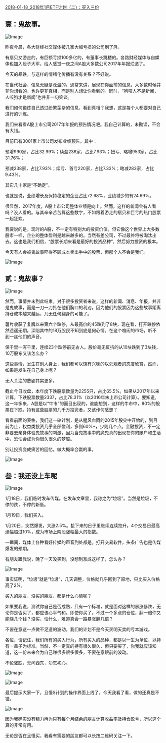 [2018-01-18_2018年1月ETF计划（二）：买入三份](https://mp.weixin.qq.com/s?__biz=MzIwMTIzNDMwNA==&mid=2653408723&idx=1&sn=bdbe88f7a8e3ea41a1bd10c0a2aca471&chksm=8d226f3cba55e62a68d02ddfeb3ef6b503044d771943fa471230fa09a3d5c4af7f5997776c84&scene=27#wechat_redirect)



## 壹：鬼故事。



![Image](https://mmbiz.qpic.cn/mmbiz_png/SEPick5M9xjM8hIGyWwCsFnMP9rLBuA65tJQfwMrnuoaQhiaTbrphLwPJMbZic0o8O3SOQkPdoXLv4aav7dic3wia9g/640?wx_fmt=png&tp=webp&wxfrom=5&wx_lazy=1&wx_co=1)

昨夜今晨，各大财经社交媒体被几家大幅亏损的公司刷了屏。



有扇贝又游走的，有巨额亏损100多亿的，有董事长跳楼的。各路财经媒体与自媒体也加入段子大军，给人感觉一夜之间A股大多数公司2017年年报烂透了。



今天的暴跌，与这样的情绪化传播有没有关系？不好说。



在当代社会，信息无疑是泛滥的。通常来讲，展现在你面前的信息，大多数时候并非你想看的，也许更非真相，而是别人想让你看到的。同时，“狗咬人不是新闻，人咬狗才是新闻”也并非一句笑谈。



我们如何锻炼自己透过纷繁芜杂的信息，看到真相？我想，这是每个人都要对自己进行的训练。



我们来看看A股上市公司2017年年报的预告情况吧。我自己计算的，未勘误，不会有大错。



目前已有3001家上市公司发布业绩预告。其中：



预增990家，占比32.99%；续盈238家，占比7.93%；扭亏、略增953家，占比31.76%；

预减238家，占比7.93%；续亏、首亏220家，占比7.33%；略减283家，占比9.43%。

其它几十家是“不确定”。



也就是说，业绩增长及保持稳定的企业占比72.68%，业绩减少的有24.69%。



很显然，2017年度，A股上市公司整体业绩是向上。然而，这样的新闻会有人看吗？没人看的。与其辛辛苦苦算这些数字，不如跟着游走的扇贝和巨亏的热门股票一起狂欢。



我要说的是，现时的A股，不一定有特别大的投资价值。但它像这个世界上大多数股市一样，企业的整体盈利是越来越多的。当然有差公司，不过最终将被淘汰出去。这也是我们相信，“股票长期来看是最好的投资品种”，然后努力投资的根本。



今天有人会被鬼故事吓得不顾成本卖出手中的股票，但那个人不会是我们。



![Image](https://mmbiz.qpic.cn/mmbiz_png/SEPick5M9xjM8hIGyWwCsFnMP9rLBuA65wGO2cZ4BwLj5IsicnYmbfttjsIufassoIk0phtEjakuu5tnwVJ005xA/640?wx_fmt=png&tp=webp&wxfrom=5&wx_lazy=1&wx_co=1)











## 贰：鬼故事？



![Image](https://mmbiz.qpic.cn/mmbiz_png/SEPick5M9xjM8hIGyWwCsFnMP9rLBuA65tJQfwMrnuoaQhiaTbrphLwPJMbZic0o8O3SOQkPdoXLv4aav7dic3wia9g/640?wx_fmt=png&tp=webp&wxfrom=5&wx_lazy=1&wx_co=1)

然而，事情并未到此结束。对于很多投资者来说，这样的新闻、消息、年报，并非是鬼故事，而是一刀一刀扎在他们胸口的利刃，因为他们的股票因为这些故事距离持仓成本越来越远，几无任何翻身的可能了。



薯片收获了复牌以来第六个跌停，从最高价的45跌到了8块，现在看，打开跌停依然遥遥无期。深陷其中的18万股民不知到底是何心情。在这个喧闹的市场，听不到一丝他们的声音。



保千里一泻千里，连续23个跌停前无古人。股价毫无反抗的从10块跌到了3块钱，10万股东又该怎么办？



这些事情，发生在别人身上，我们都可以饶有兴味的以旁观者的态度欣赏，然而，如果是发生在自己身上呢？



无人关注的悲剧其实更多。



截止今日收盘，本年度下跌股票数量为2255只，占比65.5%。如果从2017年以来计算，下跌股票数量2337，占比78.31%（以2016年末上市公司计算）。要知道，这一年多来，A股是以“牛市”的面目出现的，谁能想到，这样的牛市中，80%的股票在下跌。持有这些股票的几千万投资者，又该作何感想？



看看前面的表格，我们这一轮计划，是从腥风血雨的2015年股灾中开始的，到目前为止，权益类投资几乎全部盈利，多则60%+，少则几个点。金融投资，不一定非要去亲身体验鬼故事的刺激，因为当鬼故事中的魔鬼真的出现在你的账户和生活中，恐怕会成为你很久很久的梦魇。



别让投资变成痛苦的回忆，做大概率会赢的事。



![Image](https://mmbiz.qpic.cn/mmbiz_png/SEPick5M9xjM8hIGyWwCsFnMP9rLBuA65wGO2cZ4BwLj5IsicnYmbfttjsIufassoIk0phtEjakuu5tnwVJ005xA/640?wx_fmt=png&tp=webp&wxfrom=5&wx_lazy=1&wx_co=1)











## 叁：我还没上车呢



![Image](https://mmbiz.qpic.cn/mmbiz_png/SEPick5M9xjM8hIGyWwCsFnMP9rLBuA65tJQfwMrnuoaQhiaTbrphLwPJMbZic0o8O3SOQkPdoXLv4aav7dic3wia9g/640?wx_fmt=png&tp=webp&wxfrom=5&wx_lazy=1&wx_co=1)

1月18日，我们临时发车传媒。在发车文章里，我称之为“垃圾”。当然是垃圾，不停的跌，不停的新低。



1月19日，我们买入。



1月20日，突然爆发，大涨2.5%。接下来的日子里继续连续拉升，4个交易日最高涨幅超过10%，成为市场上阶段涨幅最大的指数。



一瞬间，媒体上各种看好传媒的声音到处都是。打开交易软件，头条广告也是传媒爆发的预期。



有朋友跟我说，晚了一天没买到，没想到涨成这样了，怎么办？



![Image](https://mmbiz.qpic.cn/mmbiz_gif/SEPick5M9xjM8hIGyWwCsFnMP9rLBuA65Ovc9j52H9UvoEkBNLdPIFib3IvNbXOEqXJT5pTCTMuR8ml2WHiceOjwg/640?wx_fmt=gif&tp=webp&wxfrom=5&wx_lazy=1)





事实证明，“垃圾”就是“垃圾”，几天调整，价格就几乎回到了原地，只比买入价格高了2%。



买入的朋友，没买的朋友，都是什么心情呢？



如果要我说，测试你自己是否成熟，只有一个标准，就是面对这样的暴涨暴跌，无论你是否买了，都应该心平气和。即使你买了，不过一个多点的仓位，翻一倍你又能赚几个钱？没买，怕什么，难道真会一路暴涨翻几倍？



不要在意这一点微不足道的波动。我们的计划不是今天买明天卖的亏本游戏。



各位，请记住，我们所有的买入行为，所有买入的品种，都是以一生为单位，以持有一辈子为标准。当然，不一定真的持有很久很久，但只要买了，你我就应该知道，这一份未来会为自己赚很多很多很多，不要在意眼前的波动。



不论涨跌，无问西东，勿忘初心。



![Image](https://mmbiz.qpic.cn/mmbiz_png/SEPick5M9xjM8hIGyWwCsFnMP9rLBuA65wGO2cZ4BwLj5IsicnYmbfttjsIufassoIk0phtEjakuu5tnwVJ005xA/640?wx_fmt=png&tp=webp&wxfrom=5&wx_lazy=1&wx_co=1)









![Image](https://mmbiz.qpic.cn/mmbiz_png/SEPick5M9xjM8hIGyWwCsFnMP9rLBuA65tJQfwMrnuoaQhiaTbrphLwPJMbZic0o8O3SOQkPdoXLv4aav7dic3wia9g/640?wx_fmt=png&tp=webp&wxfrom=5&wx_lazy=1&wx_co=1)

最后提示大家一下，且慢S计划的操作界面上线了。今天我看了看，做的还真是不错。



![Image](https://mmbiz.qpic.cn/mmbiz_png/SEPick5M9xjM8hIGyWwCsFnMP9rLBuA65sGVYB1QUpIqEPbfRFSNlEdax0KnibQBt1ibg4QBUqgkqDMc71Dj8aQGQ/640?wx_fmt=png&tp=webp&wxfrom=5&wx_lazy=1&wx_co=1)



因为我确实没有精力再为只有每个月结余的朋友计算收益率及持仓盈亏，所以这个真的非常有用。



无论是否在且慢买，我看有需要的朋友都可以长按二维码关注一下。